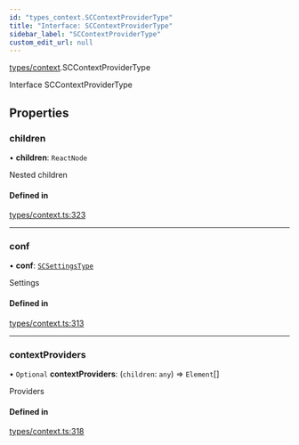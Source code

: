 ```yaml
---
id: "types_context.SCContextProviderType"
title: "Interface: SCContextProviderType"
sidebar_label: "SCContextProviderType"
custom_edit_url: null
---
```


[types/context](../modules/types_context.md).SCContextProviderType

Interface SCContextProviderType

## Properties

### children

• **children**: `ReactNode`

Nested children

#### Defined in

[types/context.ts:323](https://github.com/selfcommunity/community-ui/blob/f8d581a/packages/sc-core/src/types/context.ts#L323)

___

### conf

• **conf**: [`SCSettingsType`](types_context.SCSettingsType.md)

Settings

#### Defined in

[types/context.ts:313](https://github.com/selfcommunity/community-ui/blob/f8d581a/packages/sc-core/src/types/context.ts#L313)

___

### contextProviders

• `Optional` **contextProviders**: (`children`: `any`) => `Element`[]

Providers

#### Defined in

[types/context.ts:318](https://github.com/selfcommunity/community-ui/blob/f8d581a/packages/sc-core/src/types/context.ts#L318)
